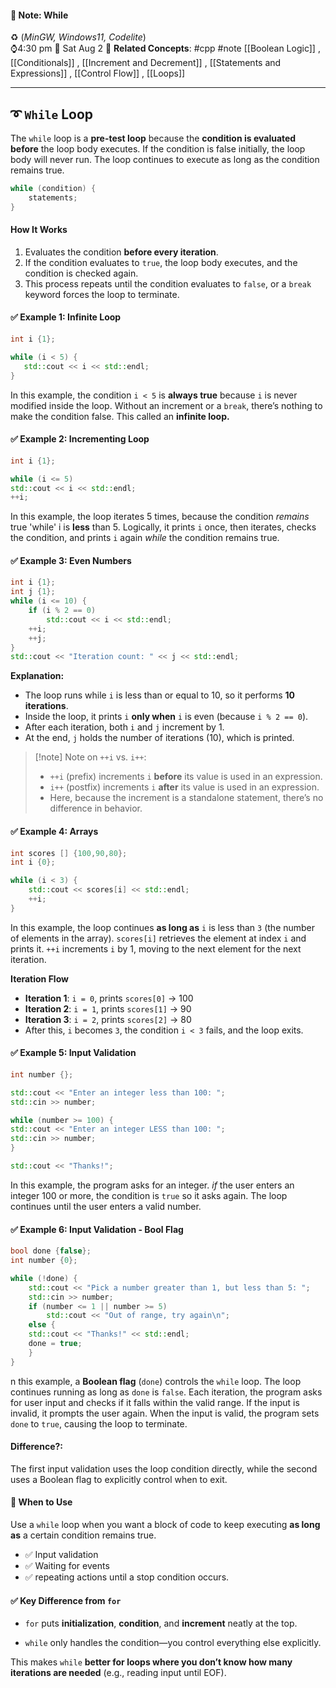 #### 📝 Note: While 
 ♻️ (*MinGW, Windows11, Codelite*)   
 ⌚4:30 pm  📆 Sat Aug 2
 🔗 **Related Concepts**: #cpp #note [[Boolean Logic]] , [[Conditionals]] , [[Increment and Decrement]] , [[Statements and Expressions]] , [[Control Flow]] , [[Loops]]
___

## ➰ `While` **Loop**
The `while` loop is a **pre-test loop** because the **condition is evaluated before** the loop body executes. If the condition is false initially, the loop body will never run. The loop continues to execute as long as the condition remains true.

```cpp
while (condition) {
    statements;
}
```    

#### **How It Works**
1. Evaluates the condition **before every iteration**.
2. If the condition evaluates to `true`, the loop body executes, and the condition is checked again.
3. This process repeats until the condition evaluates to `false`, or a `break` keyword forces the loop to terminate.

#### ✅ **Example 1:** Infinite Loop
```cpp
int i {1};

while (i < 5) {
   std::cout << i << std::endl;
}
```
In this example, the condition `i < 5` is **always true** because `i` is never modified inside the loop. Without an increment or a `break`, there’s nothing to make the condition false. This called an **infinite loop.**

#### ✅ **Example 2:** Incrementing Loop
```cpp
int i {1};

while (i <= 5)
std::cout << i << std::endl;
++i; 
```
In this example, the loop iterates 5 times, because the condition *remains*  true 'while' i is **less** than 5.  Logically, it prints `i` once, then iterates, checks the condition, and prints `i` again *while* the condition remains true.

#### ✅ **Example 3:** Even Numbers
```cpp
int i {1};
int j {1};
while (i <= 10) {
	if (i % 2 == 0) 
		std::cout << i << std::endl;
	++i;
	++j;
}
std::cout << "Iteration count: " << j << std::endl;
```
**Explanation:**
- The loop runs while `i` is less than or equal to 10, so it performs **10 iterations**.
- Inside the loop, it prints `i` **only when** `i` is even (because `i % 2 == 0`).
- After each iteration, both `i` and `j` increment by 1.
- At the end, `j` holds the number of iterations (10), which is printed.

>[!note] Note on `++i` vs. `i++`:
>- `++i` (prefix) increments `i` **before** its value is used in an expression.
>- `i++` (postfix) increments `i` **after** its value is used in an expression.
>- Here, because the increment is a standalone statement, there’s no difference in behavior.

#### ✅ **Example 4:** Arrays
```cpp
int scores [] {100,90,80};
int i {0};

while (i < 3) {
	std::cout << scores[i] << std::endl;
	++i;
}
```
In this example, the loop continues **as long as** `i` is less than `3` (the number of elements in the array). `scores[i]` retrieves the element at index `i` and prints it. `++i` increments `i` by 1, moving to the next element for the next iteration.

**Iteration Flow**
- **Iteration 1**: `i = 0`, prints `scores[0]` → 100
- **Iteration 2**: `i = 1`, prints `scores[1]` → 90
- **Iteration 3**: `i = 2`, prints `scores[2]` → 80 
- After this, `i` becomes `3`, the condition `i < 3` fails, and the loop exits.

#### ✅ **Example 5:** Input Validation
```cpp
int number {};

std::cout << "Enter an integer less than 100: ";
std::cin >> number;

while (number >= 100) {
std::cout << "Enter an integer LESS than 100: ";
std::cin >> number;
}

std::cout << "Thanks!";
```
In this example, the program asks for an integer. *if* the user enters an integer 100 or more, the condition is `true` so it asks again. The loop continues until the user enters a valid number.

#### ✅ **Example 6:** Input Validation - Bool Flag
```cpp
bool done {false};
int number {0};

while (!done) {
	std::cout << "Pick a number greater than 1, but less than 5: ";
	std::cin >> number;
	if (number <= 1 || number >= 5)
		std::cout << "Out of range, try again\n";
	else {
	std::cout << "Thanks!" << std::endl;
	done = true;
	}
}
```
n this example, a **Boolean flag** (`done`) controls the `while` loop. The loop continues running as long as `done` is `false`. Each iteration, the program asks for user input and checks if it falls within the valid range. If the input is invalid, it prompts the user again. When the input is valid, the program sets `done` to `true`, causing the loop to terminate.

#### Difference?: 
The first input validation uses the loop condition directly, while the second uses a Boolean flag to explicitly control when to exit.

#### 📝 **When to Use**
Use a `while` loop when you want a block of code to keep executing **as long as** a certain condition remains true. 

- ✅ Input validation 
- ✅ Waiting for events
- ✅ repeating actions until a stop condition occurs.



#### ✅ **Key Difference from `for`**

- `for` puts **initialization**, **condition**, and **increment** neatly at the top.

- `while` only handles the condition—you control everything else explicitly.

This makes `while` **better for loops where you don’t know how many iterations are needed** (e.g., reading input until EOF).